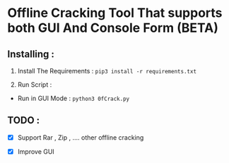 # Offline Cracking Tool That supports both GUI And Console Form (BETA)

## Installing :

1. Install The Requirements :
  `pip3 install -r requirements.txt`

2. Run Script :
  * Run in GUI Mode : `python3 0fCrack.py`

## TODO :
- [x] Support Rar , Zip , .... other offline cracking
- [x] Improve GUI 

